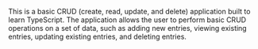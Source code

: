 This is a basic CRUD (create, read, update, and delete) application built to learn TypeScript. The application allows the user to perform basic CRUD operations on a set of data, such as adding new entries, viewing existing entries, updating existing entries, and deleting entries.

